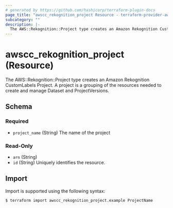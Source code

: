 ```yaml
---
# generated by https://github.com/hashicorp/terraform-plugin-docs
page_title: "awscc_rekognition_project Resource - terraform-provider-awscc"
subcategory: ""
description: |-
  The AWS::Rekognition::Project type creates an Amazon Rekognition CustomLabels Project. A project is a grouping of the resources needed to create and manage Dataset and ProjectVersions.
---
```


# awscc_rekognition_project (Resource)

The AWS::Rekognition::Project type creates an Amazon Rekognition CustomLabels Project. A project is a grouping of the resources needed to create and manage Dataset and ProjectVersions.



<!-- schema generated by tfplugindocs -->
## Schema

### Required

- `project_name` (String) The name of the project

### Read-Only

- `arn` (String)
- `id` (String) Uniquely identifies the resource.

## Import

Import is supported using the following syntax:

```shell
$ terraform import awscc_rekognition_project.example ProjectName
```
